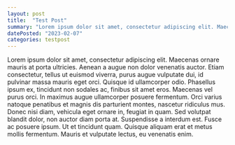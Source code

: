 ```yaml
---
layout: post
title:  "Test Post"
summary: "Lorem ipsum dolor sit amet, consectetur adipiscing elit. Maecenas ornare mauris at porta ultricies. Aenean a augue non dolor venenatis auctor. Etiam consectetur, tellus ut euismod viverra, purus augue vulputate dui, id pulvinar massa mauris eget orci. Quisque id ullamcorper odio. Phasellus ipsum ex, tincidunt non sodales ac, finibus sit amet eros."
datePosted: "2023-02-07"
categories: testpost
---
```


<p> 
Lorem ipsum dolor sit amet, consectetur adipiscing elit. Maecenas ornare mauris at porta ultricies. Aenean a augue non dolor venenatis auctor. Etiam consectetur, tellus ut euismod viverra, purus augue vulputate dui, id pulvinar massa mauris eget orci. Quisque id ullamcorper odio. Phasellus ipsum ex, tincidunt non sodales ac, finibus sit amet eros. Maecenas vel purus orci. In maximus augue ullamcorper posuere fermentum. Orci varius natoque penatibus et magnis dis parturient montes, nascetur ridiculus mus. Donec nisi diam, vehicula eget ornare in, feugiat in quam. Sed volutpat blandit dolor, non auctor diam porta at. Suspendisse a interdum est. Fusce ac posuere ipsum. Ut et tincidunt quam. Quisque aliquam erat et metus mollis fermentum. Mauris et vulputate lectus, eu venenatis enim. 
</p>